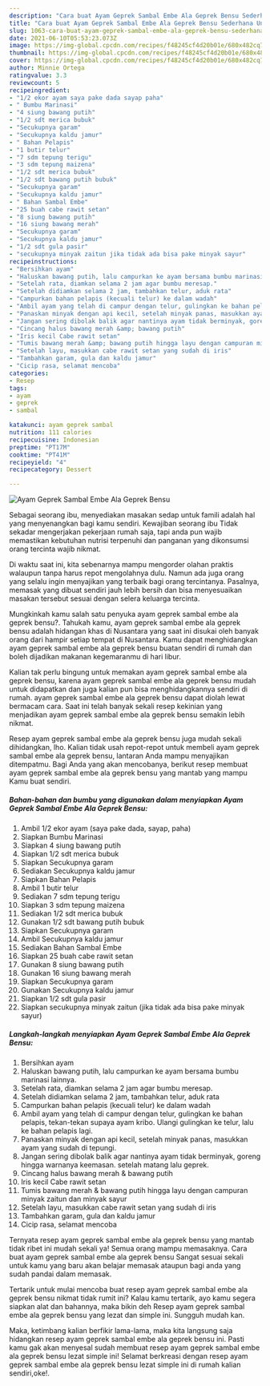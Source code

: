 ```yaml
---
description: "Cara buat Ayam Geprek Sambal Embe Ala Geprek Bensu Sederhana Untuk Jualan"
title: "Cara buat Ayam Geprek Sambal Embe Ala Geprek Bensu Sederhana Untuk Jualan"
slug: 1063-cara-buat-ayam-geprek-sambal-embe-ala-geprek-bensu-sederhana-untuk-jualan
date: 2021-06-10T05:53:23.073Z
image: https://img-global.cpcdn.com/recipes/f48245cf4d20b01e/680x482cq70/ayam-geprek-sambal-embe-ala-geprek-bensu-foto-resep-utama.jpg
thumbnail: https://img-global.cpcdn.com/recipes/f48245cf4d20b01e/680x482cq70/ayam-geprek-sambal-embe-ala-geprek-bensu-foto-resep-utama.jpg
cover: https://img-global.cpcdn.com/recipes/f48245cf4d20b01e/680x482cq70/ayam-geprek-sambal-embe-ala-geprek-bensu-foto-resep-utama.jpg
author: Minnie Ortega
ratingvalue: 3.3
reviewcount: 5
recipeingredient:
- "1/2 ekor ayam saya pake dada sayap paha"
- " Bumbu Marinasi"
- "4 siung bawang putih"
- "1/2 sdt merica bubuk"
- "Secukupnya garam"
- "Secukupnya kaldu jamur"
- " Bahan Pelapis"
- "1 butir telur"
- "7 sdm tepung terigu"
- "3 sdm tepung maizena"
- "1/2 sdt merica bubuk"
- "1/2 sdt bawang putih bubuk"
- "Secukupnya garam"
- "Secukupnya kaldu jamur"
- " Bahan Sambal Embe"
- "25 buah cabe rawit setan"
- "8 siung bawang putih"
- "16 siung bawang merah"
- "Secukupnya garam"
- "Secukupnya kaldu jamur"
- "1/2 sdt gula pasir"
- "secukupnya minyak zaitun jika tidak ada bisa pake minyak sayur"
recipeinstructions:
- "Bersihkan ayam"
- "Haluskan bawang putih, lalu campurkan ke ayam bersama bumbu marinasi lainnya."
- "Setelah rata, diamkan selama 2 jam agar bumbu meresap."
- "Setelah didiamkan selama 2 jam, tambahkan telur, aduk rata"
- "Campurkan bahan pelapis (kecuali telur) ke dalam wadah"
- "Ambil ayam yang telah di campur dengan telur, gulingkan ke bahan pelapis, tekan-tekan supaya ayam kribo. Ulangi gulingkan ke telur, lalu ke bahan pelapis lagi."
- "Panaskan minyak dengan api kecil, setelah minyak panas, masukkan ayam yang sudah di tepungi."
- "Jangan sering dibolak balik agar nantinya ayam tidak berminyak, goreng hingga warnanya keemasan. setelah matang lalu geprek."
- "Cincang halus bawang merah &amp; bawang putih"
- "Iris kecil Cabe rawit setan"
- "Tumis bawang merah &amp; bawang putih hingga layu dengan campuran minyak zaitun dan minyak sayur"
- "Setelah layu, masukkan cabe rawit setan yang sudah di iris"
- "Tambahkan garam, gula dan kaldu jamur"
- "Cicip rasa, selamat mencoba"
categories:
- Resep
tags:
- ayam
- geprek
- sambal

katakunci: ayam geprek sambal 
nutrition: 111 calories
recipecuisine: Indonesian
preptime: "PT17M"
cooktime: "PT41M"
recipeyield: "4"
recipecategory: Dessert

---
```



![Ayam Geprek Sambal Embe Ala Geprek Bensu](https://img-global.cpcdn.com/recipes/f48245cf4d20b01e/680x482cq70/ayam-geprek-sambal-embe-ala-geprek-bensu-foto-resep-utama.jpg)

Sebagai seorang ibu, menyediakan masakan sedap untuk famili adalah hal yang menyenangkan bagi kamu sendiri. Kewajiban seorang ibu Tidak sekadar mengerjakan pekerjaan rumah saja, tapi anda pun wajib memastikan kebutuhan nutrisi terpenuhi dan panganan yang dikonsumsi orang tercinta wajib nikmat.

Di waktu  saat ini, kita sebenarnya mampu mengorder olahan praktis walaupun tanpa harus repot mengolahnya dulu. Namun ada juga orang yang selalu ingin menyajikan yang terbaik bagi orang tercintanya. Pasalnya, memasak yang dibuat sendiri jauh lebih bersih dan bisa menyesuaikan masakan tersebut sesuai dengan selera keluarga tercinta. 



Mungkinkah kamu salah satu penyuka ayam geprek sambal embe ala geprek bensu?. Tahukah kamu, ayam geprek sambal embe ala geprek bensu adalah hidangan khas di Nusantara yang saat ini disukai oleh banyak orang dari hampir setiap tempat di Nusantara. Kamu dapat menghidangkan ayam geprek sambal embe ala geprek bensu buatan sendiri di rumah dan boleh dijadikan makanan kegemaranmu di hari libur.

Kalian tak perlu bingung untuk memakan ayam geprek sambal embe ala geprek bensu, karena ayam geprek sambal embe ala geprek bensu mudah untuk didapatkan dan juga kalian pun bisa menghidangkannya sendiri di rumah. ayam geprek sambal embe ala geprek bensu dapat diolah lewat bermacam cara. Saat ini telah banyak sekali resep kekinian yang menjadikan ayam geprek sambal embe ala geprek bensu semakin lebih nikmat.

Resep ayam geprek sambal embe ala geprek bensu juga mudah sekali dihidangkan, lho. Kalian tidak usah repot-repot untuk membeli ayam geprek sambal embe ala geprek bensu, lantaran Anda mampu menyajikan ditempatmu. Bagi Anda yang akan mencobanya, berikut resep membuat ayam geprek sambal embe ala geprek bensu yang mantab yang mampu Kamu buat sendiri.

<!--inarticleads1-->

##### Bahan-bahan dan bumbu yang digunakan dalam menyiapkan Ayam Geprek Sambal Embe Ala Geprek Bensu:

1. Ambil 1/2 ekor ayam (saya pake dada, sayap, paha)
1. Siapkan  Bumbu Marinasi
1. Siapkan 4 siung bawang putih
1. Siapkan 1/2 sdt merica bubuk
1. Siapkan Secukupnya garam
1. Sediakan Secukupnya kaldu jamur
1. Siapkan  Bahan Pelapis
1. Ambil 1 butir telur
1. Sediakan 7 sdm tepung terigu
1. Siapkan 3 sdm tepung maizena
1. Sediakan 1/2 sdt merica bubuk
1. Gunakan 1/2 sdt bawang putih bubuk
1. Siapkan Secukupnya garam
1. Ambil Secukupnya kaldu jamur
1. Sediakan  Bahan Sambal Embe
1. Siapkan 25 buah cabe rawit setan
1. Gunakan 8 siung bawang putih
1. Gunakan 16 siung bawang merah
1. Siapkan Secukupnya garam
1. Gunakan Secukupnya kaldu jamur
1. Siapkan 1/2 sdt gula pasir
1. Siapkan secukupnya minyak zaitun (jika tidak ada bisa pake minyak sayur)




<!--inarticleads2-->

##### Langkah-langkah menyiapkan Ayam Geprek Sambal Embe Ala Geprek Bensu:

1. Bersihkan ayam
1. Haluskan bawang putih, lalu campurkan ke ayam bersama bumbu marinasi lainnya.
1. Setelah rata, diamkan selama 2 jam agar bumbu meresap.
1. Setelah didiamkan selama 2 jam, tambahkan telur, aduk rata
1. Campurkan bahan pelapis (kecuali telur) ke dalam wadah
1. Ambil ayam yang telah di campur dengan telur, gulingkan ke bahan pelapis, tekan-tekan supaya ayam kribo. Ulangi gulingkan ke telur, lalu ke bahan pelapis lagi.
1. Panaskan minyak dengan api kecil, setelah minyak panas, masukkan ayam yang sudah di tepungi.
1. Jangan sering dibolak balik agar nantinya ayam tidak berminyak, goreng hingga warnanya keemasan. setelah matang lalu geprek.
1. Cincang halus bawang merah &amp; bawang putih
1. Iris kecil Cabe rawit setan
1. Tumis bawang merah &amp; bawang putih hingga layu dengan campuran minyak zaitun dan minyak sayur
1. Setelah layu, masukkan cabe rawit setan yang sudah di iris
1. Tambahkan garam, gula dan kaldu jamur
1. Cicip rasa, selamat mencoba




Ternyata resep ayam geprek sambal embe ala geprek bensu yang mantab tidak ribet ini mudah sekali ya! Semua orang mampu memasaknya. Cara buat ayam geprek sambal embe ala geprek bensu Sangat sesuai sekali untuk kamu yang baru akan belajar memasak ataupun bagi anda yang sudah pandai dalam memasak.

Tertarik untuk mulai mencoba buat resep ayam geprek sambal embe ala geprek bensu nikmat tidak rumit ini? Kalau kamu tertarik, ayo kamu segera siapkan alat dan bahannya, maka bikin deh Resep ayam geprek sambal embe ala geprek bensu yang lezat dan simple ini. Sungguh mudah kan. 

Maka, ketimbang kalian berfikir lama-lama, maka kita langsung saja hidangkan resep ayam geprek sambal embe ala geprek bensu ini. Pasti kamu gak akan menyesal sudah membuat resep ayam geprek sambal embe ala geprek bensu lezat simple ini! Selamat berkreasi dengan resep ayam geprek sambal embe ala geprek bensu lezat simple ini di rumah kalian sendiri,oke!.

